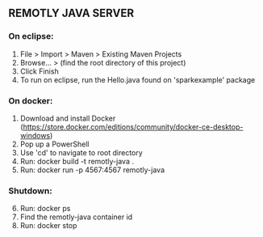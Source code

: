 ## REMOTLY JAVA SERVER ##

### On eclipse: ###

1. File > Import > Maven > Existing Maven Projects
2. Browse... > (find the root directory of this project)
3. Click Finish
4. To run on eclipse, run the Hello.java found on 'sparkexample' package

### On docker: ###

1. Download and install Docker (https://store.docker.com/editions/community/docker-ce-desktop-windows)
2. Pop up a PowerShell
3. Use 'cd' to navigate to root directory
4. Run: docker build -t remotly-java .
5. Run: docker run -p 4567:4567 remotly-java

### Shutdown: ###
6. Run: docker ps
7. Find the remotly-java container id
8. Run: docker stop <id-from-step-7>
